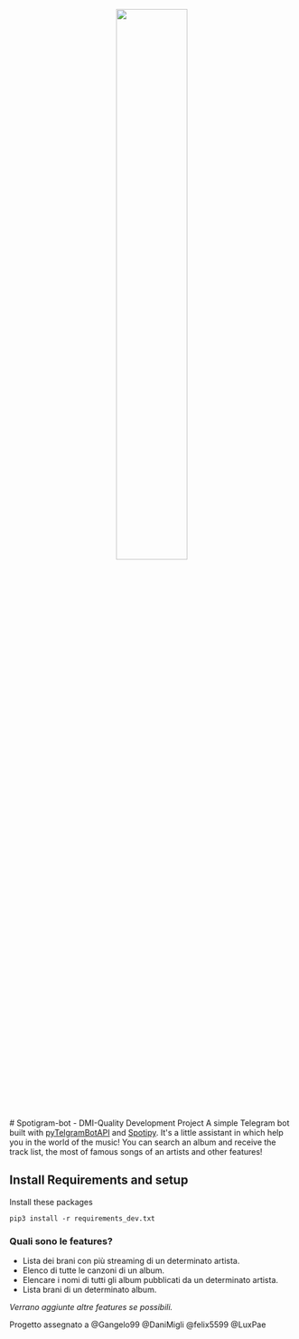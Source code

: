 <p align="center">
	<img src="https://i.imgur.com/rzr8F2I.png" width=50% height=50%>
</p>
# Spotigram-bot - DMI-Quality Development Project
A simple Telegram bot built with <a href="https://github.com/eternnoir/pyTelegramBotAPI">pyTelgramBotAPI</a> and <a href="https://github.com/plamere/spotipy">Spotipy</a>. It's a little assistant in which help you in the world of the music! You can search an album and receive the track list, the most of famous songs of an artists and other features!

## Install Requirements and setup
Install these packages 
```
pip3 install -r requirements_dev.txt
```
### **Quali sono le features?**
- Lista dei brani con più streaming di un determinato artista.
- Elenco di tutte le canzoni di un album.
- Elencare i nomi di tutti gli album pubblicati da un determinato artista.
- Lista brani di un determinato album.

_Verrano aggiunte altre features se possibili._

Progetto assegnato a @Gangelo99 @DaniMigli @felix5599 @LuxPae
